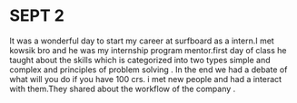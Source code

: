 
# SEPT 2
It was a wonderful day to start my career at surfboard as a intern.I met kowsik bro and he was my internship program mentor.first day of class he taught about the skills which is categorized into two types simple and complex and principles of problem solving . In the end we had a debate of what will you do if you have 100 crs. i met new people and had a interact with them.They shared about the workflow of the company .
